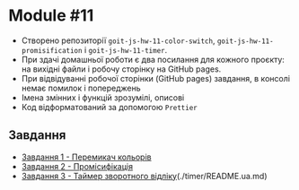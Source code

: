 # Module #11

- Створено репозиторії `goit-js-hw-11-color-switch`,
  `goit-js-hw-11-promisification` і `goit-js-hw-11-timer`.
- При здачі домашньої роботи є два посилання для кожного проєкту: на вихідні
  файли і робочу сторінку на GitHub pages.
- При відвідуванні робочої сторінки (GitHub pages) завдання, в консолі немає помилок і попереджень
- Імена змінних і функцій зрозумілі, описові
- Код відформатований за допомогою `Prettier`

## Завдання

- [Завдання 1 - Перемикач кольорів](./color-switch/README.ua.md)
- [Завдання 2 - Промісифікація](./promisification/README.ua.md)
- [Завдання 3 - Таймер зворотного відліку](https://inpulsgor.github.io/hogwarts/JavaScript/goit-js-hw-11/goit-js-hw-11-timer/)(./timer/README.ua.md)
